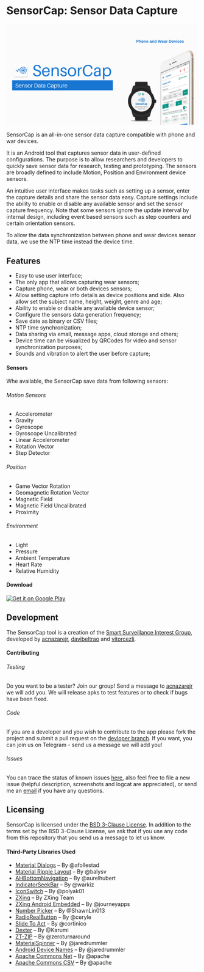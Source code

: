 # SensorCap: Sensor Data Capture

![AnExplorer](media/promo.png)

SensorCap is an all-in-one sensor data capture compatible with phone and war devices.

It is an Android tool that captures sensor data in user-defined configurations. The purpose is to allow researchers and developers to quickly save sensor data for research, testing and prototyping. The sensors are broadly defined to include Motion, Position and Environment device sensors.

An intuitive user interface makes tasks such as setting up a sensor, enter the capture details and share the sensor data easy. Capture settings include the ability to enable or disable any available sensor and set the sensor capture frequency. Note that some sensors ignore the update interval by internal design, including event based sensors such as step counters and certain orientation sensors.

To allow the data synchronization between phone and wear devices sensor data, we use the NTP time instead the device time.

## Features

* Easy to use user interface;
* The only app that allows capturing wear sensors;
* Capture phone, wear or both devices sensors;
* Allow setting capture info details as device positions and side. Also allow set the subject name, height, weight, genre and age;
* Ability to enable or disable any available device sensor;
* Configure the sensors data generation frequency;
* Save date as binary or CSV files;
* NTP time synchronization;
* Data sharing via email, message apps, cloud storage and others;
* Device time can be visualized by QRCodes for video and sensor synchronization purposes;
* Sounds and vibration to alert the user before capture;

#### Sensors

Whe available, the SensorCap save data from following sensors:

###### Motion Sensors

* Accelerometer
* Gravity
* Gyroscope
* Gyroscope Uncalibrated
* Linear Accelerometer
* Rotation Vector
* Step Detector

###### Position

* Game Vector Rotation
* Geomagnetic Rotation Vector
* Magnetic Field
* Magnetic Field Uncalibrated
* Proximity

###### Environment

* Light
* Pressure
* Ambient Temperature
* Heart Rate
* Relative Humidity

#### Download

[<img alt="Get it on Google Play" height="80" src="https://play.google.com/intl/en_us/badges/images/generic/en_badge_web_generic.png">](XXXX)

## Development

The SensorCap tool is a creation of the [Smart Surveillance Interest Group](http://www.ssig.dcc.ufmg.br), developed by [acnazarejr](https://github.com/acnazarejr), [davibeltrao](https://github.com/davibeltrao) and [vitorcezli](https://github.com/vitorcezli).

#### Contributing

###### Testing

Do you want to be a tester? Join our group! Send a message to [acnazarejr](acnazarejr@gmail.com) we will add you.
We will release apks to test features or to check if bugs have been fixed.

###### Code
If you are a developer and you wish to contribute to the app please fork the project
and submit a pull request on the [devloper branch](https://github.com/acnazarejr/sensorcap/tree/developer).
If you want, you can join us on Telegram - send us a message we will add you!

###### Issues
You can trace the status of known issues [here](https://github.com/acnazarejr/sensorcap/issues),
also feel free to file a new issue (helpful description, screenshots and logcat are appreciated), or send me an [email](mailto:acnazarejr@gmail.com) if you have any questions.


## Licensing
SensorCap is licensed under the [BSD 3-Clause License](https://github.com/acnazarejr/sensorcap/blob/developer/LICENSE).
In addition to the terms set by the BSD 3-Clause License, we ask that if you use any code from this repository that you send us a message to let us know.

#### Third-Party Libraries Used

* [Material Dialogs](https://github.com/afollestad/material-dialogs) – By @afollestad
* [Material Ripple Layout](https://github.com/balysv/material-ripple) – By @balysv
* [AHBottomNavigation](https://github.com/aurelhubert/ahbottomnavigation) – By @aurelhubert
* [IndicatorSeekBar](https://github.com/warkiz/IndicatorSeekBar) – By @warkiz
* [IconSwitch](https://github.com/polyak01/IconSwitch) – By @polyak01
* [ZXing](https://github.com/zxing/zxing) – By ZXing Team
* [ZXing Android Embedded](https://github.com/journeyapps/zxing-android-embedded) – By @journeyapps
* [Number Picker](https://github.com/ShawnLin013/NumberPicker) – By @ShawnLin013
* [RadioRealButton](https://github.com/ceryle/RadioRealButton) – By @ceryle
* [Slide To Act](https://github.com/cortinico/slidetoact) – By @cortinico
* [Dexter](https://github.com/Karumi/Dexter) – By @Karumi
* [ZT-ZIP](https://github.com/zeroturnaround/zt-zip) – By @zeroturnaround
* [MaterialSpinner](https://github.com/jaredrummler/MaterialSpinner) – By @jaredrummler
* [Android Device Names](https://github.com/jaredrummler/AndroidDeviceNames) – By @jaredrummler
* [Apache Commons Net](https://github.com/apache/commons-net) – By @apache
* [Apache Commons CSV](https://github.com/apache/commons-csv) – By @apache